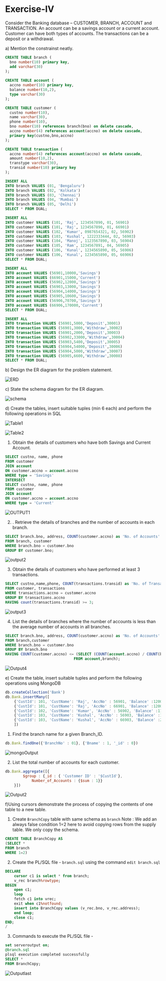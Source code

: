 # Exercise-IV
Consider the Banking database – CUSTOMER, BRANCH, ACCOUNT and TRANSACTION. An account can be a savings account or a current account. Customer can have both types of accounts. The transactions can be a deposit or a withdrawal.

a) Mention the constrainst neatly.

```sql
CREATE TABLE branch (
  bno number(10) primary key,
  add varchar(30)
);
  
CREATE TABLE account (
  accno number(10) primary key,
  balance number(10,2),
  type varchar(30)
);

CREATE TABLE customer (
  custno number(10),
  name varchar(30),
  phone number(10),
  bno number(10) references branch(bno) on delete cascade,
  accno number(4) references account(accno) on delete cascade,
  primary key(custno,bno,accno)
);

CREATE TABLE transaction (
  accno number(4) references account(accno) on delete cascade,
  amount number(10,2),
  transtype varchar(30),
  transid number(10) primary key
);

INSERT ALL
INTO branch VALUES (01, 'Bengaluru')
INTO branch VALUES (02, 'Kolkata')
INTO branch VALUES (03, 'Chennai')
INTO branch VALUES (04, 'Mumbai')
INTO branch VALUES (05, 'Delhi')
SELECT * FROM DUAL;

INSERT ALL 
INTO customer VALUES (101, 'Raj', 1234567890, 01, 56901)
INTO customer VALUES (101, 'Raj', 1234567890, 01, 66901)
INTO customer VALUES (102, 'Kumar', 0987654321, 02, 56902)
INTO customer VALUES (103, 'Kushal', 1222333444, 02, 56903)
INTO customer VALUES (104, 'Manoj', 1123567890, 03, 56904)
INTO customer VALUES (105, 'Ram', 1234567891, 04, 56905)
INTO customer VALUES (106, 'Kunal', 1234565890, 05, 56906)
INTO customer VALUES (106, 'Kunal', 1234565890, 05, 66906)
SELECT * FROM DUAL;

INSERT ALL
INTO account VALUES (56901,10000,'Savings')
INTO account VALUES (66901,15000,'Current')
INTO account VALUES (56902,12000,'Savings')
INTO account VALUES (56903,13000,'Savings')
INTO account VALUES (56904,14000,'Savings')
INTO account VALUES (56905,10600,'Savings')
INTO account VALUES (56906,70700,'Savings')
INTO account VALUES (66906,170000,'Current')
SELECT * FROM DUAL;

INSERT ALL
INTO transaction VALUES (56901,5000,'Deposit',30001)
INTO transaction VALUES (56901,3000,'Withdraw',30002)
INTO transaction VALUES (56901,2000,'Deposit',30003)
INTO transaction VALUES (56902,33000,'Withdraw',30004)
INTO transaction VALUES (56903,5400,'Deposit',30005)
INTO transaction VALUES (56904,54000,'Deposit',30006)
INTO transaction VALUES (56904,5000,'Withdraw',30007)
INTO transaction VALUES (56905,6600,'Withdraw',30008)
SELECT * FROM DUAL;

```



b) Design the ER diagram for the problem statement.

![ERD](https://user-images.githubusercontent.com/67141217/213407715-bf987069-5803-4733-a300-989a89c2ddd9.png)

c) State the schema diagram for the ER diagram. 

![schema](https://user-images.githubusercontent.com/67141217/213409479-f635ea94-5302-4ae2-b1b8-44b3779a900a.png)

d) Create the tables, insert suitable tuples (min 6 each) and perform the following operations in SQL

![Table1](https://user-images.githubusercontent.com/67141217/213409741-33ed9f81-5acd-476a-9a48-7756bc960276.png)

![Table2](https://user-images.githubusercontent.com/67141217/213409803-09129b82-120c-42bc-9488-b1053c23aaad.png)


 1. Obtain the details of customers who have both Savings and Current Account.

```sql 
SELECT custno, name, phone
FROM customer
JOIN account
ON customer.accno = account.accno
WHERE type = 'Savings'
INTERSECT 
SELECT custno, name, phone
FROM customer
JOIN account
ON customer.accno = account.accno
WHERE type = 'Current'
```

![OUTPUT1](https://user-images.githubusercontent.com/67141217/213413549-8ec3166c-1ebc-4add-9424-220c067f6c83.png)

 2. . Retrieve the details of branches and the number of accounts in each branch. 
 
```sql
SELECT branch.bno, address, COUNT(customer.accno) as 'No. of Accounts'
FROM branch, customer
WHERE branch.bno = customer.bno
GROUP BY customer.bno;
```

![output2](https://user-images.githubusercontent.com/67141217/213414090-5e0a5037-ff7a-4b9b-a590-77d739f9e38d.png)

 3. Obtain the details of customers who have performed at least 3 transactions.
 
```sql
SELECT custno,name,phone, COUNT(transactions.transid) as 'No. of Transactions'
FROM customer, transactions
WHERE transactions.accno = customer.accno
GROUP BY transactions.accno
HAVING count(transactions.transid) >= 3;
```

![output3](https://user-images.githubusercontent.com/67141217/213414810-60253341-5dc1-426f-9cef-e67df4857d79.png)


 4. List the details of branches where the number of accounts is less than the average number of accounts in all branches.
 
 ```sql
SELECT branch.bno, address, COUNT(customer.accno) as 'No. of Accounts'
FROM branch,customer
WHERE branch.bno = customer.bno
GROUP BY branch.bno
HAVING COUNT(customer.accno) <= (SELECT (COUNT(account.accno) / COUNT(branch.bno))
                                FROM account,branch);
 ```
 
![Output4](https://user-images.githubusercontent.com/67141217/213416695-5fb8d842-0047-4c2c-96c1-813ae304acc5.png)

 
e) Create the table, insert suitable tuples and perform the following operations using MongoDB

```javascript
db.createCollection('Bank')
db.Bank.insertMany([
    {'CustId': 101, 'CustName': 'Raj', 'AccNo' : 56901, 'Balance' :12000, 'BranchNo': 01, 'AccountType':'Savings', 'Bname' : 'ABC'},
    {'CustId': 101, 'CustName': 'Raj', 'AccNo' : 66901, 'Balance' :12000, 'BranchNo': 01, 'AccountType':'Current', 'Bname' : 'ABC'},
    {'CustId': 102, 'CustName': 'Kumar', 'AccNo' : 56902, 'Balance' :112000, 'BranchNo': 01, 'AccountType':'Savings', 'Bname' : 'ABC'},
    {'CustId': 103, 'CustName': 'Kushal', 'AccNo' : 56903, 'Balance' :1000, 'BranchNo': 01, 'AccountType':'Savings', 'Bname' : 'ABC'},
    {'CustId': 103, 'CustName': 'Kushal', 'AccNo' : 66903, 'Balance' :22000, 'BranchNo': 02, 'AccountType':'Current', 'Bname' : 'XYZ'}
    ])
```


1. Find the branch name for a given Branch_ID.

```javascript
db.Bank.findOne({'BranchNo' : 01}, {'Bname' : 1, '_id' : 0})
```

![mongoOutput](https://user-images.githubusercontent.com/67141217/213419355-b251abbb-723b-4317-91f0-51cf8559be79.png)

2. List the total number of accounts for each customer.

```javascript
db.Bank.aggregate([{
        $group : {_id : { 'Customer ID' : '$CustId'},
            Number_of_Accounts : {$sum : 1}}
    }])
```

![Output2](https://user-images.githubusercontent.com/67141217/213420321-a54fcb71-c169-4d31-ac0e-93cf363a0518.png)

f)Using cursors demonstrate the process of copying the contents of one table to a new table.

1. Create ```BranchCopy``` table with same schema as ```branch```
Note : We add an always false condition 1=2 here to avoid copying rows from the supply table. We only copy the schema.

```sql
CREATE TABLE BranchCopy AS 
(SELECT * 
FROM branch 
WHERE 1=2)
```

2. Create the PL/SQL file - ```branch.sql``` using the command ```edit branch.sql```

```sql
DECLARE
	cursor c1 is select * from branch;
    v_rec branch%rowtype;
BEGIN
    open c1;
    loop
    fetch c1 into vrec;
    exit when c1%notfound;
    insert into BranchCopy values (v_rec.bno, v_rec.address);
    end loop;
    close c1;
END;
/
```

3. Commands to execute the PL/SQL file -

```sql
set serveroutput on;
@branch.sql
plsql execution completed successfully
SELECT *
FROM BranchCopy;
```

![Outputlast](https://user-images.githubusercontent.com/67141217/213422020-b48e6347-6045-479b-94b7-aa1d734180db.png)
